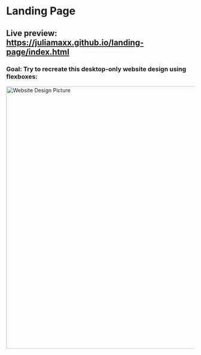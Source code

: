 # Landing Page
## Live preview: https://juliamaxx.github.io/landing-page/index.html
### Goal: Try to recreate this desktop-only website design using flexboxes:
<img src="https://github.com/JuliaMaxx/landing-page/assets/121096183/88a843a9-00dd-4b48-aebc-d3108ee76954" alt="Website Design Picture" width="700">

